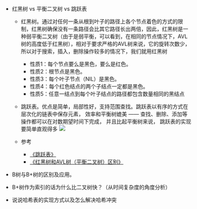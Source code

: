 -  红黑树 vs 平衡二叉树 vs 跳跃表
    - 红黑树。通过对任何一条从根到叶子的路径上各个节点着色的方式的限制，红黑树确保没有一条路径会比其它路径长出两倍，因此，红黑树是一种弱平衡二叉树（由于是弱平衡，可以看到，在相同的节点情况下，AVL树的高度低于红黑树），相对于要求严格的AVL树来说，它的旋转次数少，所以对于搜索，插入，删除操作较多的情况下，我们就用红黑树
      - 性质1：每个节点要么是黑色，要么是红色。
      - 性质2：根节点是黑色。
      - 性质3：每个叶子节点（NIL）是黑色。
      - 性质4：每个红色结点的两个子结点一定都是黑色。
      - 性质5：任意一结点到每个叶子结点的路径都包含数量相同的黑结点
    - 跳跃表。优点是简单，局部性好，支持范围查找。跳跃表以有序的方式在层次化的链表中保存元素， 效率和平衡树媲美 —— 查找、删除、添加等操作都可以在对数期望时间下完成， 并且比起平衡树来说， 跳跃表的实现要简单直观得多
    ![](http://images-1251273400.cosgz.myqcloud.com/20201008164240.png)

    - 参考
      - [《跳跃表》](https://redisbook.readthedocs.io/en/latest/internal-datastruct/skiplist.html)
      - [《红黑树和AVL树（平衡二叉树）区别》](https://blog.csdn.net/u010899985/article/details/80981053)

- B树与B+树的区别及应用。

- B+树作为索引的话为什么比二叉树快？（从时间复杂度的角度分析）

- 说说哈希表的实现方式以及怎么解决哈希冲突
